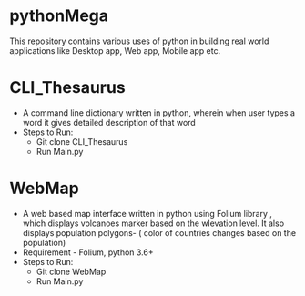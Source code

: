 # pythonMega
This repository contains various uses of python in building real world applications like Desktop app, Web app, Mobile app etc. 

# CLI_Thesaurus
  - A command line dictionary written in python, wherein when user types a word it gives detailed description of that word
  - Steps to Run:
      - Git clone CLI_Thesaurus
      - Run Main.py
      
# WebMap 
  - A web based map interface  written in python using Folium library , which displays volcanoes marker based on the wlevation level. It also displays population polygons-
    ( color of countries changes based on the population)
  - Requirement - Folium, python 3.6+  
  - Steps to Run:
      - Git clone WebMap
      - Run Main.py  
    
      
  
